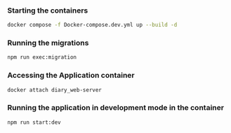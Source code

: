 
### Starting the containers
```bash
docker compose -f Docker-compose.dev.yml up --build -d
```

### Running the migrations
```bash
npm run exec:migration
```

### Accessing the Application container
```bash
docker attach diary_web-server
```

### Running the application in development mode in the container
```bash
npm run start:dev
```

